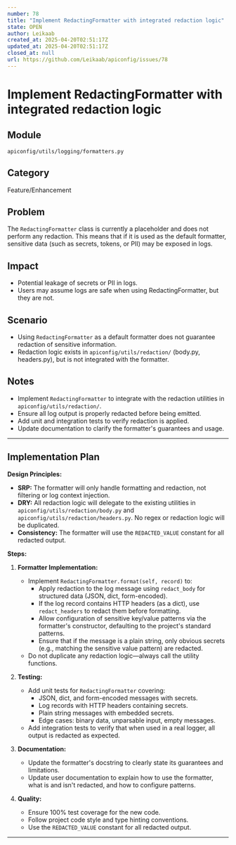 ```yaml
---
number: 78
title: "Implement RedactingFormatter with integrated redaction logic"
state: OPEN
author: Leikaab
created_at: 2025-04-20T02:51:17Z
updated_at: 2025-04-20T02:51:17Z
closed_at: null
url: https://github.com/Leikaab/apiconfig/issues/78
---
```


# Implement RedactingFormatter with integrated redaction logic

## Module
`apiconfig/utils/logging/formatters.py`

## Category
Feature/Enhancement

## Problem
The `RedactingFormatter` class is currently a placeholder and does not perform any redaction. This means that if it is used as the default formatter, sensitive data (such as secrets, tokens, or PII) may be exposed in logs.

## Impact
- Potential leakage of secrets or PII in logs.
- Users may assume logs are safe when using RedactingFormatter, but they are not.

## Scenario
- Using `RedactingFormatter` as a default formatter does not guarantee redaction of sensitive information.
- Redaction logic exists in `apiconfig/utils/redaction/` (body.py, headers.py), but is not integrated with the formatter.

## Notes
- Implement `RedactingFormatter` to integrate with the redaction utilities in `apiconfig/utils/redaction/`.
- Ensure all log output is properly redacted before being emitted.
- Add unit and integration tests to verify redaction is applied.
- Update documentation to clarify the formatter's guarantees and usage.
---

## Implementation Plan

**Design Principles:**
- **SRP:** The formatter will only handle formatting and redaction, not filtering or log context injection.
- **DRY:** All redaction logic will delegate to the existing utilities in `apiconfig/utils/redaction/body.py` and `apiconfig/utils/redaction/headers.py`. No regex or redaction logic will be duplicated.
- **Consistency:** The formatter will use the `REDACTED_VALUE` constant for all redacted output.

**Steps:**
1. **Formatter Implementation:**
   - Implement `RedactingFormatter.format(self, record)` to:
     - Apply redaction to the log message using `redact_body` for structured data (JSON, dict, form-encoded).
     - If the log record contains HTTP headers (as a dict), use `redact_headers` to redact them before formatting.
     - Allow configuration of sensitive key/value patterns via the formatter's constructor, defaulting to the project's standard patterns.
     - Ensure that if the message is a plain string, only obvious secrets (e.g., matching the sensitive value pattern) are redacted.
   - Do not duplicate any redaction logic—always call the utility functions.

2. **Testing:**
   - Add unit tests for `RedactingFormatter` covering:
     - JSON, dict, and form-encoded messages with secrets.
     - Log records with HTTP headers containing secrets.
     - Plain string messages with embedded secrets.
     - Edge cases: binary data, unparsable input, empty messages.
   - Add integration tests to verify that when used in a real logger, all output is redacted as expected.

3. **Documentation:**
   - Update the formatter's docstring to clearly state its guarantees and limitations.
   - Update user documentation to explain how to use the formatter, what is and isn't redacted, and how to configure patterns.

4. **Quality:**
   - Ensure 100% test coverage for the new code.
   - Follow project code style and type hinting conventions.
   - Use the `REDACTED_VALUE` constant for all redacted output.

---